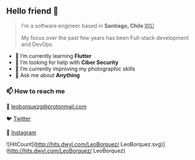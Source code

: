 ## Hello friend 👋

> I'm a software engineer based in **Santiago, Chile 🇨🇱** 
> 
> My focus over the past few years has been Full-stack development and DevOps.

- 🌱 I’m currently learning **Flutter**
- 🤔 I’m looking for help with **Ciber Security**
- 🔭 I’m currently improving my photographic skills
- 💬 Ask me about **Anything**



### 📫 How to reach me

📧 <leoborquezg@protonmail.com>

🐦 [Twitter](https://www.twitter.com/debugcall) 

📸 [Instagram](https://www.instagram.com/debugcall)

![HitCount](http://hits.dwyl.com/LeoBorquez/ LeoBorquez.svg)](http://hits.dwyl.com/LeoBorquez/ LeoBorquez)
<!--
**LeoBorquez/LeoBorquez** is a ✨ _special_ ✨ repository because its `README.md` (this file) appears on your GitHub profile.

Here are some ideas to get you started:

- 🔭 I’m currently working on ...
- 🌱 I’m currently learning ...
- 👯 I’m looking to collaborate on ...
- 🤔 I’m looking for help with ...
- 💬 Ask me about ...
- 📫 How to reach me: ...
- 😄 Pronouns: ...
- ⚡ Fun fact: ...
-->
